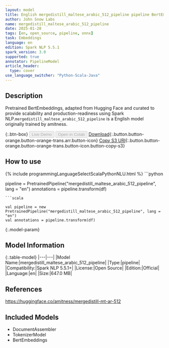 ```yaml
---
layout: model
title: English mergedistill_maltese_arabic_512_pipeline pipeline BertEmbeddings from amitness
author: John Snow Labs
name: mergedistill_maltese_arabic_512_pipeline
date: 2025-01-28
tags: [en, open_source, pipeline, onnx]
task: Embeddings
language: en
edition: Spark NLP 5.5.1
spark_version: 3.0
supported: true
annotator: PipelineModel
article_header:
  type: cover
use_language_switcher: "Python-Scala-Java"
---
```


## Description

Pretrained BertEmbeddings, adapted from Hugging Face and curated to provide scalability and production-readiness using Spark NLP.`mergedistill_maltese_arabic_512_pipeline` is a English model originally trained by amitness.

{:.btn-box}
<button class="button button-orange" disabled>Live Demo</button>
<button class="button button-orange" disabled>Open in Colab</button>
[Download](https://s3.amazonaws.com/auxdata.johnsnowlabs.com/public/models/mergedistill_maltese_arabic_512_pipeline_en_5.5.1_3.0_1738057916675.zip){:.button.button-orange.button-orange-trans.arr.button-icon}
[Copy S3 URI](s3://auxdata.johnsnowlabs.com/public/models/mergedistill_maltese_arabic_512_pipeline_en_5.5.1_3.0_1738057916675.zip){:.button.button-orange.button-orange-trans.button-icon.button-copy-s3}

## How to use



<div class="tabs-box" markdown="1">
{% include programmingLanguageSelectScalaPythonNLU.html %}
```python

pipeline = PretrainedPipeline("mergedistill_maltese_arabic_512_pipeline", lang = "en")
annotations =  pipeline.transform(df)   

```
```scala

val pipeline = new PretrainedPipeline("mergedistill_maltese_arabic_512_pipeline", lang = "en")
val annotations = pipeline.transform(df)

```
</div>

{:.model-param}
## Model Information

{:.table-model}
|---|---|
|Model Name:|mergedistill_maltese_arabic_512_pipeline|
|Type:|pipeline|
|Compatibility:|Spark NLP 5.5.1+|
|License:|Open Source|
|Edition:|Official|
|Language:|en|
|Size:|647.0 MB|

## References

https://huggingface.co/amitness/mergedistill-mt-ar-512

## Included Models

- DocumentAssembler
- TokenizerModel
- BertEmbeddings